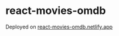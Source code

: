 # react-movies-omdb

Deployed on [react-movies-omdb.netlify.app][link]

[link]: https://react-movies-omdb.netlify.app
